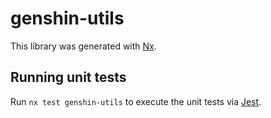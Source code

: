 # genshin-utils

This library was generated with [Nx](https://nx.dev).

## Running unit tests

Run `nx test genshin-utils` to execute the unit tests via [Jest](https://jestjs.io).
